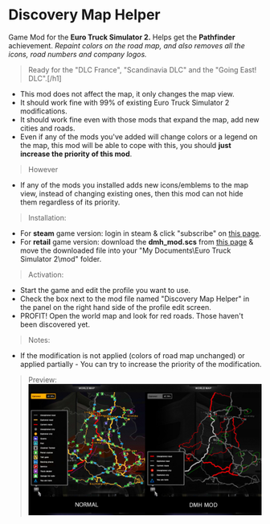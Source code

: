 # Discovery Map Helper

Game Mod for the **Euro Truck Simulator 2.** Helps get the **Pathfinder** achievement.
*Repaint colors on the road map, and also removes all the icons, road numbers and company logos.*

> Ready for the "DLC France", "Scandinavia DLC" and the "Going East! DLC".[/h1]
* This mod does not affect the map, it only changes the map view.
* It should work fine with 99% of existing Euro Truck Simulator 2 modifications.
* It should work fine even with those mods that expand the map, add new cities and roads.
* Even if any of the mods you've added will change colors or a legend on the map, this mod will be able to cope with this, you should **just increase the priority of this mod**.

> However
* If any of the mods you installed adds new icons/emblems to the map view, instead of changing existing ones, then this mod can not hide them regardless of its priority.

> Installation:
* For **steam** game version: login in steam & click "subscribe" on [this page](http://steamcommunity.com/sharedfiles/filedetails/?id=719282383).
* For **retail** game version: download the **dmh_mod.scs** from [this page](https://github.com/Art-Stea1th/DiscoveryMapHelper/releases) & move the downloaded file into your "My Documents\Euro Truck Simulator 2\mod" folder.

> Activation:
* Start the game and edit the profile you want to use.
* Check the box next to the mod file named "Discovery Map Helper" in the panel on the right hand side of the profile edit screen.
* PROFIT! Open the world map and look for red roads. Those haven't been discovered yet.

> Notes:
* If the modification is not applied (colors of road map unchanged) or applied partially - You can try to increase the priority of the modification.

> Preview:
![Preview](https://github.com/Art-Stea1th/DiscoveryMapHelper/blob/master/Arts/previews/dmh-prev-L.jpg)
